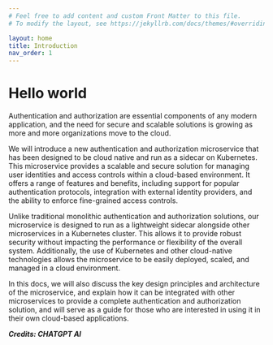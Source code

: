 ```yaml
---
# Feel free to add content and custom Front Matter to this file.
# To modify the layout, see https://jekyllrb.com/docs/themes/#overriding-theme-defaults

layout: home
title: Introduction
nav_order: 1
---
```


# Hello world

Authentication and authorization are essential components of any modern application, and the need for secure and scalable solutions is growing as more and more organizations move to the cloud.

We will introduce a new authentication and authorization microservice that has been designed to be cloud native and run as a sidecar on Kubernetes. This microservice provides a scalable and secure solution for managing user identities and access controls within a cloud-based environment. It offers a range of features and benefits, including support for popular authentication protocols, integration with external identity providers, and the ability to enforce fine-grained access controls.

Unlike traditional monolithic authentication and authorization solutions, our microservice is designed to run as a lightweight sidecar alongside other microservices in a Kubernetes cluster. This allows it to provide robust security without impacting the performance or flexibility of the overall system. Additionally, the use of Kubernetes and other cloud-native technologies allows the microservice to be easily deployed, scaled, and managed in a cloud environment.

In this docs, we will also discuss the key design principles and architecture of the microservice, and explain how it can be integrated with other microservices to provide a complete authentication and authorization solution, and will serve as a guide for those who are interested in using it in their own cloud-based applications.

***Credits: CHATGPT AI***